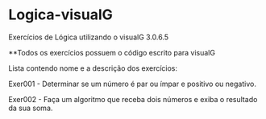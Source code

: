 # Logica-visualG
Exercícios de Lógica utilizando o visualG 3.0.6.5

**Todos os exercícios possuem o código escrito para visualG

Lista contendo nome e a descrição dos exercícios: 

Exer001 - Determinar se um número é par ou ímpar e positivo ou negativo.

Exer002 - Faça um algoritmo que receba dois números e exiba o resultado da sua soma.
